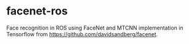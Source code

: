 # facenet-ros
Face recognition in ROS using FaceNet and MTCNN implementation in Tensorflow from https://github.com/davidsandberg/facenet.

